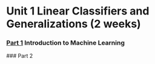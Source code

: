 # Unit 1 Linear Classifiers and Generalizations (2 weeks)


### [Part 1](https://github.com/369geofreeman/MITx-6.86x-Machine-Learning-with-Python/tree/master/week_1/lecture_1) Introduction to Machine Learning

### Part 2
